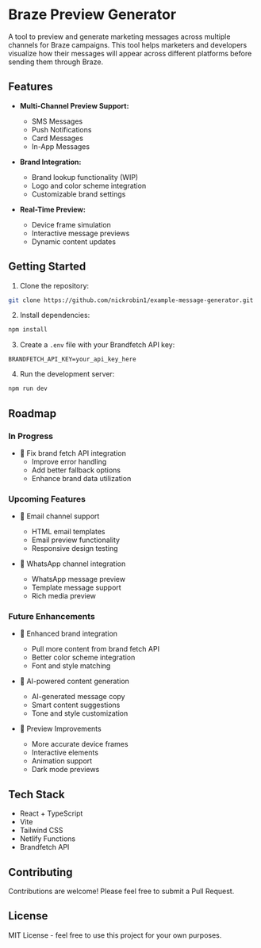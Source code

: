 # Braze Preview Generator

A tool to preview and generate marketing messages across multiple channels for Braze campaigns. This tool helps marketers and developers visualize how their messages will appear across different platforms before sending them through Braze.

## Features

- **Multi-Channel Preview Support:**
  - SMS Messages
  - Push Notifications
  - Card Messages
  - In-App Messages

- **Brand Integration:**
  - Brand lookup functionality (WIP)
  - Logo and color scheme integration
  - Customizable brand settings

- **Real-Time Preview:**
  - Device frame simulation
  - Interactive message previews
  - Dynamic content updates

## Getting Started

1. Clone the repository:
```bash
git clone https://github.com/nickrobin1/example-message-generator.git
```

2. Install dependencies:
```bash
npm install
```

3. Create a `.env` file with your Brandfetch API key:
```
BRANDFETCH_API_KEY=your_api_key_here
```

4. Run the development server:
```bash
npm run dev
```

## Roadmap

### In Progress
- 🔄 Fix brand fetch API integration
  - Improve error handling
  - Add better fallback options
  - Enhance brand data utilization

### Upcoming Features
- 📧 Email channel support
  - HTML email templates
  - Email preview functionality
  - Responsive design testing

- 💬 WhatsApp channel integration
  - WhatsApp message preview
  - Template message support
  - Rich media preview

### Future Enhancements
- 🎨 Enhanced brand integration
  - Pull more content from brand fetch API
  - Better color scheme integration
  - Font and style matching

- 🤖 AI-powered content generation
  - AI-generated message copy
  - Smart content suggestions
  - Tone and style customization

- 🎯 Preview Improvements
  - More accurate device frames
  - Interactive elements
  - Animation support
  - Dark mode previews

## Tech Stack

- React + TypeScript
- Vite
- Tailwind CSS
- Netlify Functions
- Brandfetch API

## Contributing

Contributions are welcome! Please feel free to submit a Pull Request.

## License

MIT License - feel free to use this project for your own purposes. 